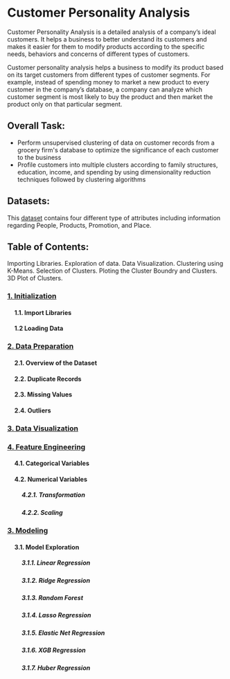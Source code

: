 # Customer Personality Analysis
Customer Personality Analysis is a detailed analysis of a company’s ideal customers. It helps a business to better understand its customers and makes it easier for them to modify products according to the specific needs, behaviors and concerns of different types of customers.

Customer personality analysis helps a business to modify its product based on its target customers from different types of customer segments. For example, instead of spending money to market a new product to every customer in the company’s database, a company can analyze which customer segment is most likely to buy the product and then market the product only on that particular segment.

## Overall Task:
- Perform unsupervised clustering of data on customer records from a grocery firm's database to optimize the significance of each customer to the business
- Profile customers into multiple clusters according to family structures, education, income, and spending by using dimensionality reduction techniques followed by clustering algorithms


## Datasets: 
This [dataset](https://www.kaggle.com/datasets/imakash3011/customer-personality-analysis) contains four different type of attributes including information regarding People, Products, Promotion, and Place. 



## Table of Contents:
Importing Libraries.
Exploration of data.
Data Visualization.
Clustering using K-Means.
Selection of Clusters.
Ploting the Cluster Boundry and Clusters.
3D Plot of Clusters.

### [1. Initialization]()

#### &nbsp;&nbsp;&nbsp;&nbsp; 1.1. Import Libraries
#### &nbsp;&nbsp;&nbsp;&nbsp; 1.2 Loading Data

### [2. Data Preparation]()

#### &nbsp;&nbsp;&nbsp;&nbsp; 2.1. Overview of the Dataset
#### &nbsp;&nbsp;&nbsp;&nbsp; 2.2. Duplicate Records
#### &nbsp;&nbsp;&nbsp;&nbsp; 2.3. Missing Values
#### &nbsp;&nbsp;&nbsp;&nbsp; 2.4. Outliers

### [3. Data Visualization]()

### [4. Feature Engineering]()
#### &nbsp;&nbsp;&nbsp;&nbsp; 4.1. Categorical Variables
#### &nbsp;&nbsp;&nbsp;&nbsp; 4.2. Numerical Variables
##### &nbsp;&nbsp;&nbsp;&nbsp; &nbsp;&nbsp;&nbsp;&nbsp; 4.2.1. Transformation
##### &nbsp;&nbsp;&nbsp;&nbsp; &nbsp;&nbsp;&nbsp;&nbsp; 4.2.2. Scaling



### [3. Modeling]()

#### &nbsp;&nbsp;&nbsp;&nbsp; 3.1. Model Exploration
##### &nbsp;&nbsp;&nbsp;&nbsp; &nbsp;&nbsp;&nbsp;&nbsp; 3.1.1. Linear Regression
##### &nbsp;&nbsp;&nbsp;&nbsp; &nbsp;&nbsp;&nbsp;&nbsp; 3.1.2. Ridge Regression
##### &nbsp;&nbsp;&nbsp;&nbsp; &nbsp;&nbsp;&nbsp;&nbsp; 3.1.3. Random Forest 
##### &nbsp;&nbsp;&nbsp;&nbsp; &nbsp;&nbsp;&nbsp;&nbsp; 3.1.4. Lasso Regression
##### &nbsp;&nbsp;&nbsp;&nbsp; &nbsp;&nbsp;&nbsp;&nbsp; 3.1.5. Elastic Net Regression
##### &nbsp;&nbsp;&nbsp;&nbsp; &nbsp;&nbsp;&nbsp;&nbsp; 3.1.6. XGB Regression
##### &nbsp;&nbsp;&nbsp;&nbsp; &nbsp;&nbsp;&nbsp;&nbsp; 3.1.7. Huber Regression
